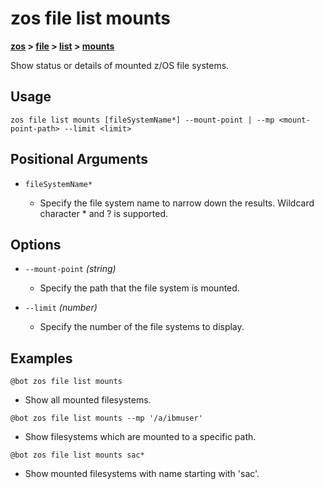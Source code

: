 # zos file list mounts

**[zos](../../zos) > [file](../file) > [list](./list) > [mounts](zos-file-list-mounts)** 

Show status or details of mounted z/OS file systems. <!--file-list-mounts-description-->

## Usage

`zos file list mounts [fileSystemName*] --mount-point | --mp <mount-point-path> --limit <limit>`

## Positional Arguments

- `fileSystemName*`

    - Specify the file system name to narrow down the results. Wildcard character * and ? is supported.

## Options 

- `--mount-point` *(string)*
    - Specify the path that the file system is mounted.

- `--limit` *(number)*
    - Specify the number of the file systems to display.

## Examples

```
@bot zos file list mounts
```
- Show all mounted filesystems.

```
@bot zos file list mounts --mp '/a/ibmuser'
```
- Show filesystems which are mounted to a specific path.

```
@bot zos file list mounts sac*
```
- Show mounted filesystems with name starting with 'sac'.